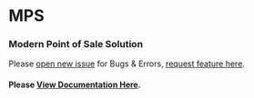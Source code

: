 # MPS

### Modern Point of Sale Solution

Please [open new issue](https://github.com/Tecdiary/MPS/issues) for Bugs &amp; Errors, [request feature here](https://github.com/Tecdiary/MPS/projects/1).

#### Please [View Documentation Here](https://tecdiary.github.io/MPS).
